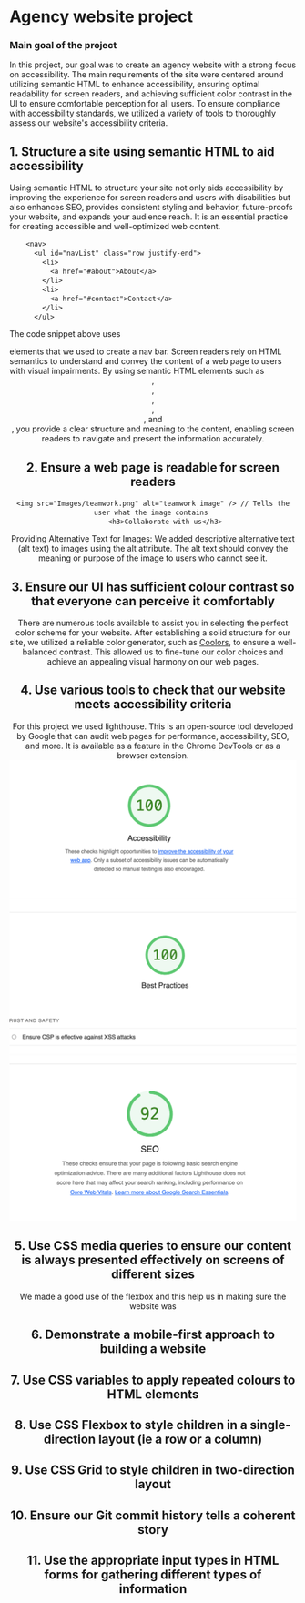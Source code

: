 # Agency website project

### Main goal of the project 

In this project, our goal was to create an agency website with a strong focus on accessibility. The main requirements of the site were centered around utilizing semantic HTML to enhance accessibility, ensuring optimal readability for screen readers, and achieving sufficient color contrast in the UI to ensure comfortable perception for all users. To ensure compliance with accessibility standards, we utilized a variety of tools to thoroughly assess our website's accessibility criteria.


## 1. Structure a site using semantic HTML to aid accessibility

Using semantic HTML to structure your site not only aids accessibility by improving the experience for screen readers and users with disabilities but also enhances SEO, provides consistent styling and behavior, future-proofs your website, and expands your audience reach. It is an essential practice for creating accessible and well-optimized web content.

```
    <nav>
      <ul id="navList" class="row justify-end">
        <li>
          <a href="#about">About</a>
        </li>
        <li>
          <a href="#contact">Contact</a>
        </li>
      </ul>
```
The code snippet above uses <nav> elements that we used to create a nav bar. Screen readers rely on HTML semantics to understand and convey the content of a web page to users with visual impairments. By using semantic HTML elements such as <header>, <nav>, <main>, <section>, <article>, and <footer>, you provide a clear structure and meaning to the content, enabling screen readers to navigate and present the information accurately.
  
## 2. Ensure a web page is readable for screen readers
  
  ```
  <img src="Images/teamwork.png" alt="teamwork image" /> // Tells the user what the image contains 
        <h3>Collaborate with us</h3>
  ```
Providing Alternative Text for Images: We added descriptive alternative text (alt text) to images using the alt attribute. The alt text should convey the meaning or purpose of the image to users who cannot see it.

## 3. Ensure our UI has sufficient colour contrast so that everyone can perceive it comfortably
  
There are numerous tools available to assist you in selecting the perfect color scheme for your website. After establishing a solid structure for our site, we utilized a reliable color generator, such as [Coolors](https://coolors.co/), to ensure a well-balanced contrast. This allowed us to fine-tune our color choices and achieve an appealing visual harmony on our web pages.
  
## 4. Use various tools to check that our website meets accessibility criteria

  For this project we used lighthouse. This is an open-source tool developed by Google that can audit web pages for performance, accessibility, SEO, and more. It is available as a feature in the Chrome DevTools or as a browser extension. 
    ![](learnings/accessibility1.png)
    ![](learnings/accessibility2.png)
    ![](learnings/accessibility3.png)

## 5. Use CSS media queries to ensure our content is always presented effectively on screens of different sizes
  We made a good use of the flexbox and this help us in making sure the website was 

## 6. Demonstrate a mobile-first approach to building a website

## 7. Use CSS variables to apply repeated colours to HTML elements

## 8. Use CSS Flexbox to style children in a single-direction layout (ie a row or a column)

## 9. Use CSS Grid to style children in two-direction layout

## 10. Ensure our Git commit history tells a coherent story

## 11. Use the appropriate input types in HTML forms for gathering different types of information
